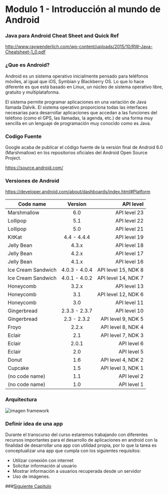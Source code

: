 # Modulo 1 - Introducción al mundo de Android

### Java para Android Cheat Sheet and Quick Ref

http://www.raywenderlich.com/wp-content/uploads/2015/10/RW-Java-Cheatsheet-1_0.pdf

### ¿Que es Android?

Android es un sistema operativo inicialmente pensado para teléfonos móviles, al igual que iOS, Symbian y Blackberry OS. Lo que lo hace diferente es que está basado en Linux, un núcleo de sistema operativo libre, gratuito y multiplataforma.

El sistema permite programar aplicaciones en una variación de Java llamada Dalvik. El sistema operativo proporciona todas las interfaces necesarias para desarrollar aplicaciones que accedan a las funciones del teléfono (como el GPS, las llamadas, la agenda, etc.) de una forma muy sencilla en un lenguaje de programación muy conocido como es Java.

### Codigo Fuente

Google acaba de publicar el código fuente de la versión final de Android 6.0 (Marshmallow) en los repositorios oficiales del Android Open Source Project.

https://source.android.com/

### Versiones de Android

https://developer.android.com/about/dashboards/index.html#Platform

|Code name	|Version	|API level
| ------------- |:-------------:| -----:|
| Marshmallow	| 6.0			|	API level 23
|Lollipop		| 5.1	| API level 22
|Lollipop	|5.0	| API level 21
|KitKat	|4.4 - 4.4.4	|API level 19
|Jelly Bean	|4.3.x	|API level 18
|Jelly Bean	|4.2.x	|API level 17
|Jelly Bean	|4.1.x	|API level 16
|Ice Cream Sandwich	|4.0.3 - 4.0.4	|API level 15, NDK 8
|Ice Cream Sandwich	|4.0.1 - 4.0.2	|API level 14, NDK 7
|Honeycomb	|3.2.x	|API level 13
|Honeycomb	|3.1	|API level 12, NDK 6
|Honeycomb	|3.0	|API level 11
|Gingerbread	|2.3.3 - 2.3.7	|API level 10
|Gingerbread	|2.3 - 2.3.2	|API level 9, NDK 5
|Froyo	|2.2.x	|API level 8, NDK 4
|Eclair	|2.1	|API level 7, NDK 3
|Eclair	|2.0.1	|API level 6
|Eclair	|2.0	|API level 5
|Donut	|1.6	|API level 4, NDK 2
|Cupcake	|1.5	|API level 3, NDK 1
|(no code name)	|1.1	|API level 2
|(no code name)	|1.0	|API level 1

### Arquitectura

![imagen framework][image1]

### Definir idea de una app

Durante el transcurso del curso estaremos trabajando con diferentes recursos importantes para el desarrollo de aplicaciones en android con la finalidad de desarrollar una app con utilidad propia, por lo que la tarea es conceptualizar una app que cumpla con los siguientes requisitos:

+ Utilizar conexión con internet
+ Solicitar información al usuario
+ Mostrar información a usuarios recuperada desde un servidor
+ Uso de imágenes.

###[Siguiente Capitulo](/chapter2.md)

[image1]: https://source.android.com/images/android_framework_details.png "Android Framework"

